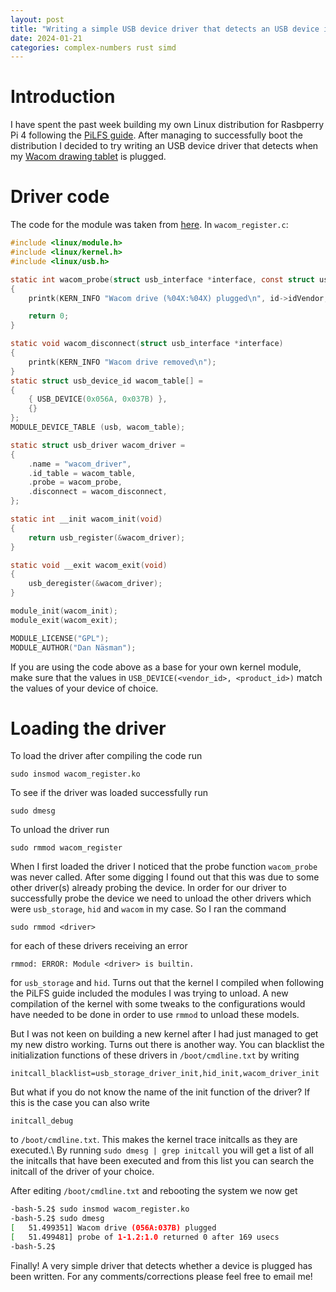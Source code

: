 ```yaml
---
layout: post
title: "Writing a simple USB device driver that detects an USB device in Linux"
date: 2024-01-21
categories: complex-numbers rust simd
---
```


# Introduction

I have spent the past week building my own Linux distribution for Rasbperry Pi 4 following the [PiLFS guide](https://intestinate.com/pilfs/guide.html). After managing to successfully boot the distribution I decided to try writing an USB device driver that detects when my [Wacom drawing tablet](https://www.wacom.com/en-us/products/pen-tablets/one-by-wacom) is plugged.

# Driver code

The code for the module was taken from [here](https://sysplay.github.io/books/LinuxDrivers/book/Content/Part11.html). In `wacom_register.c`:
```c
#include <linux/module.h>
#include <linux/kernel.h>
#include <linux/usb.h>

static int wacom_probe(struct usb_interface *interface, const struct usb_device_id *id)
{
    printk(KERN_INFO "Wacom drive (%04X:%04X) plugged\n", id->idVendor, id->idProduct);

    return 0;
}

static void wacom_disconnect(struct usb_interface *interface)
{
    printk(KERN_INFO "Wacom drive removed\n");
}
static struct usb_device_id wacom_table[] =
{
    { USB_DEVICE(0x056A, 0x037B) },
    {}
};
MODULE_DEVICE_TABLE (usb, wacom_table);

static struct usb_driver wacom_driver =
{
    .name = "wacom_driver",
    .id_table = wacom_table,
    .probe = wacom_probe,
    .disconnect = wacom_disconnect,
};

static int __init wacom_init(void)
{
    return usb_register(&wacom_driver);
}

static void __exit wacom_exit(void)
{
    usb_deregister(&wacom_driver);
}

module_init(wacom_init);
module_exit(wacom_exit);

MODULE_LICENSE("GPL");
MODULE_AUTHOR("Dan Näsman");
```

If you are using the code above as a base for your own kernel module, make sure that the values in `USB_DEVICE(<vendor_id>, <product_id>)` match the values of your device of choice.

# Loading the driver

To load the driver after compiling the code run
```
sudo insmod wacom_register.ko
```
To see if the driver was loaded successfully run
```
sudo dmesg
```
To unload the driver run
```
sudo rmmod wacom_register
```

When I first loaded the driver I noticed that the probe function `wacom_probe` was never called. After some digging I found out that this was due to some other driver(s) already probing the device. In order for our driver to successfully probe the device we need to unload the other drivers which were `usb_storage`, `hid` and `wacom` in my case. So I ran the command
```
sudo rmmod <driver>
```
for each of these drivers receiving an error
```
rmmod: ERROR: Module <driver> is builtin.
```
for `usb_storage` and `hid`. Turns out that the kernel I compiled when following the PiLFS guide included the modules I was trying to unload. A new compilation of the kernel with some tweaks to the configurations would have needed to be done in order to use `rmmod` to unload these models.

But I was not keen on building a new kernel after I had just managed to get my new distro working. Turns out there is another way. You can blacklist the initialization functions of these drivers in `/boot/cmdline.txt` by writing
```
initcall_blacklist=usb_storage_driver_init,hid_init,wacom_driver_init
```
But what if you do not know the name of the init function of the driver? If this is the case you can also write
```
initcall_debug
```
to `/boot/cmdline.txt`. This makes the kernel trace initcalls as they are executed.\\
By running `sudo dmesg | grep initcall` you will get a list of all the initcalls that have been executed and from this list you can search the initcall of the driver of your choice.

After editing `/boot/cmdline.txt` and rebooting the system we now get
```bash
-bash-5.2$ sudo insmod wacom_register.ko 
-bash-5.2$ sudo dmesg
[   51.499351] Wacom drive (056A:037B) plugged
[   51.499481] probe of 1-1.2:1.0 returned 0 after 169 usecs
-bash-5.2$ 
```

Finally! A very simple driver that detects whether a device is plugged has been written. For any comments/corrections please feel free to email me!
